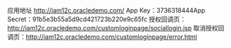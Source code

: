 应用地址 http://iam12c.oracledemo.com/
App Key：3736318444App 
Secret：91b5e3b55a5d9cd421723b220e9c65fc
授权回调页：http://iam12c.oracledemo.com/customloginpage/sociallogin.jsp
取消授权回调页：http://iam12c.oracledemo.com/customloginpage/error.html
